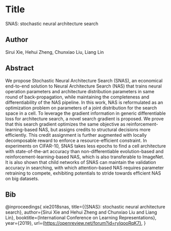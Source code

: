 # Title
SNAS: stochastic neural architecture search

## Author
Sirui Xie, Hehui Zheng, Chunxiao Liu, Liang Lin

## Abstract
We propose Stochastic Neural Architecture Search (SNAS), an economical end-to-end solution to Neural Architecture Search (NAS) that trains neural operation parameters and architecture distribution parameters in same round of back-propagation, while maintaining the completeness and differentiability of the NAS pipeline. In this work, NAS is reformulated as an optimization problem on parameters of a joint distribution for the search space in a cell. To leverage the gradient information in generic differentiable loss for architecture search, a novel search gradient is proposed. We prove that this search gradient optimizes the same objective as reinforcement-learning-based NAS, but assigns credits to structural decisions more efficiently. This credit assignment is further augmented with locally decomposable reward to enforce a resource-efficient constraint. In experiments on CIFAR-10, SNAS takes less epochs to find a cell architecture with state-of-the-art accuracy than non-differentiable evolution-based and reinforcement-learning-based NAS, which is also transferable to ImageNet. It is also shown that child networks of SNAS can maintain the validation accuracy in searching, with which attention-based NAS requires parameter retraining to compete, exhibiting potentials to stride towards efficient NAS on big datasets.

## Bib
@inproceedings{
xie2018snas,
title={{SNAS}: stochastic neural architecture search},
author={Sirui Xie and Hehui Zheng and Chunxiao Liu and Liang Lin},
booktitle={International Conference on Learning Representations},
year={2019},
url={https://openreview.net/forum?id=rylqooRqK7},
}